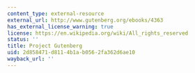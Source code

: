 ```yaml
---
content_type: external-resource
external_url: http://www.gutenberg.org/ebooks/4363
has_external_license_warning: true
license: https://en.wikipedia.org/wiki/All_rights_reserved
status: ''
title: Project Gutenberg
uid: 2d858471-d811-4b1a-b056-2fa362d6ae10
wayback_url: ''
---
```

